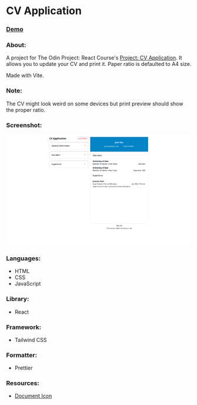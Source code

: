 # CV Application

### [Demo](#)

### About:

A project for The Odin Project: React Course's [Project: CV Application](https://www.theodinproject.com/lessons/node-path-react-new-cv-application). It allows you to update your CV and print it. Paper ratio is defaulted to A4 size.

Made with Vite.

### Note:

The CV might look weird on some devices but print preview should show the proper ratio.

### Screenshot:

<img src="./public/cv-app.png" height="300" width="auto">

### Languages:

- HTML
- CSS
- JavaScript

### Library:

- React

### Framework:

- Tailwind CSS

### Formatter:

- Prettier

### Resources:

- [Document Icon](https://pictogrammers.com/library/mdi/)
